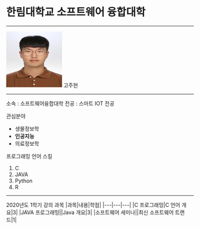 # 한림대학교 소프트웨어 융합대학
---
<img src = KakaoTalk_20200820_134435662.jpg height = 150 width = 150>
고주현

---

소속 : 소프트웨어융합대학
전공 : 스마트 IOT 전공

관심분야
* 생물정보학
* **인공지능**
* 의료정보학

프로그래밍 언어 스킬
1. C
2. JAVA
3. Python
4. R

---------------------------

2020년도 1학기 강의 과목
|과목|내용|학점|
|---|---|---|
|C 프로그래밍|C 언어 개요|3|
|JAVA 프로그래밍||Java 개요|3|
|소프트웨어 세미나||최신 소프트웨어 트랜드|1|
